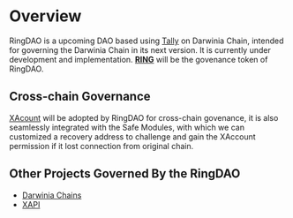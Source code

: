 # Overview

RingDAO is a upcoming DAO based using [Tally](https://www.tally.xyz/) on Darwinia Chain, intended for governing the Darwinia Chain in its next version. It is currently under development and implementation. [**RING**](https://coinmarketcap.com/currencies/darwinia-network/) will be the govenance token of RingDAO. 

## Cross-chain Governance

[XAcount](https://xaccount.box/) will be adopted by RingDAO for cross-chain govenance, it is also seamlessly integrated with the Safe Modules, with which we can customized a recovery address to challenge and gain the XAccount permission if it lost connection from original chain.

## Other Projects Governed By the RingDAO

* [Darwinia Chains](https://darwinia.network/)
* [XAPI](https://github.com/xapi-box)
